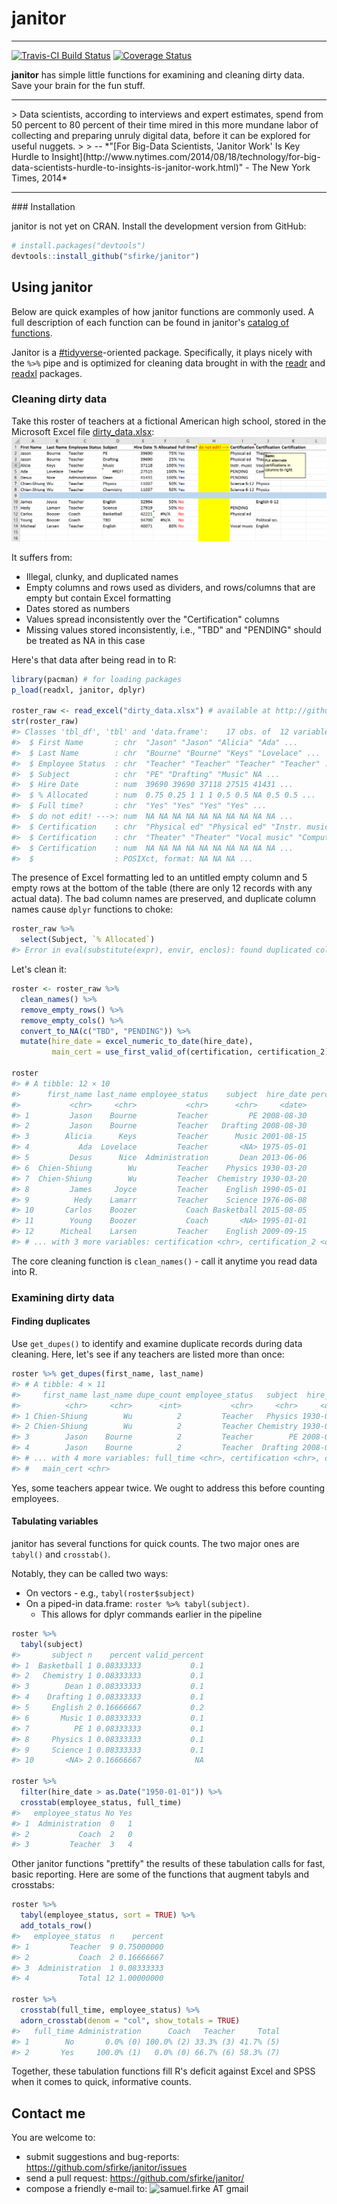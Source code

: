 <!-- README.md is generated from README.Rmd. Please edit that file -->
janitor
=======

------------------------------------------------------------------------

[![Travis-CI Build Status](https://travis-ci.org/sfirke/janitor.svg?branch=master)](https://travis-ci.org/sfirke/janitor) [![Coverage Status](https://img.shields.io/codecov/c/github/sfirke/janitor/master.svg)](https://codecov.io/github/sfirke/janitor?branch=master)

**janitor** has simple little functions for examining and cleaning dirty data. Save your brain for the fun stuff.

<hr/>
> Data scientists, according to interviews and expert estimates, spend from 50 percent to 80 percent of their time mired in this more mundane labor of collecting and preparing unruly digital data, before it can be explored for useful nuggets.
>
> -- *"[For Big-Data Scientists, 'Janitor Work' Is Key Hurdle to Insight](http://www.nytimes.com/2014/08/18/technology/for-big-data-scientists-hurdle-to-insights-is-janitor-work.html)" - The New York Times, 2014*

<hr/>
### Installation

janitor is not yet on CRAN. Install the development version from GitHub:

``` r
# install.packages("devtools")
devtools::install_github("sfirke/janitor")
```

Using janitor
-------------

Below are quick examples of how janitor functions are commonly used. A full description of each function can be found in janitor's [catalog of functions](https://github.com/sfirke/janitor/blob/master/vignettes/introduction.md).

Janitor is a [\#tidyverse](https://github.com/hadley/tidyverse/blob/master/vignettes/manifesto.Rmd)-oriented package. Specifically, it plays nicely with the `%>%` pipe and is optimized for cleaning data brought in with the [readr](https://github.com/hadley/readr) and [readxl](https://github.com/hadley/readxl) packages.

### Cleaning dirty data

Take this roster of teachers at a fictional American high school, stored in the Microsoft Excel file [dirty\_data.xlsx](https://github.com/sfirke/janitor/blob/master/dirty_data.xlsx): ![All kinds of dirty.](dirty_data.PNG)

It suffers from:

-   Illegal, clunky, and duplicated names
-   Empty columns and rows used as dividers, and rows/columns that are empty but contain Excel formatting
-   Dates stored as numbers
-   Values spread inconsistently over the "Certification" columns
-   Missing values stored inconsistently, i.e., "TBD" and "PENDING" should be treated as NA in this case

Here's that data after being read in to R:

``` r
library(pacman) # for loading packages
p_load(readxl, janitor, dplyr)

roster_raw <- read_excel("dirty_data.xlsx") # available at http://github.com/sfirke/janitor
str(roster_raw)
#> Classes 'tbl_df', 'tbl' and 'data.frame':    17 obs. of  12 variables:
#>  $ First Name       : chr  "Jason" "Jason" "Alicia" "Ada" ...
#>  $ Last Name        : chr  "Bourne" "Bourne" "Keys" "Lovelace" ...
#>  $ Employee Status  : chr  "Teacher" "Teacher" "Teacher" "Teacher" ...
#>  $ Subject          : chr  "PE" "Drafting" "Music" NA ...
#>  $ Hire Date        : num  39690 39690 37118 27515 41431 ...
#>  $ % Allocated      : num  0.75 0.25 1 1 1 0.5 0.5 NA 0.5 0.5 ...
#>  $ Full time?       : chr  "Yes" "Yes" "Yes" "Yes" ...
#>  $ do not edit! --->: num  NA NA NA NA NA NA NA NA NA NA ...
#>  $ Certification    : chr  "Physical ed" "Physical ed" "Instr. music" "PENDING" ...
#>  $ Certification    : chr  "Theater" "Theater" "Vocal music" "Computers" ...
#>  $ Certification    : num  NA NA NA NA NA NA NA NA NA NA ...
#>  $                  : POSIXct, format: NA NA NA ...
```

The presence of Excel formatting led to an untitled empty column and 5 empty rows at the bottom of the table (there are only 12 records with any actual data). The bad column names are preserved, and duplicate column names cause `dplyr` functions to choke:

``` r
roster_raw %>%
  select(Subject, `% Allocated`)
#> Error in eval(substitute(expr), envir, enclos): found duplicated column name: Certification, Certification
```

Let's clean it:

``` r
roster <- roster_raw %>%
  clean_names() %>%
  remove_empty_rows() %>%
  remove_empty_cols() %>%
  convert_to_NA(c("TBD", "PENDING")) %>%
  mutate(hire_date = excel_numeric_to_date(hire_date),
         main_cert = use_first_valid_of(certification, certification_2))

roster
#> # A tibble: 12 × 10
#>      first_name last_name employee_status    subject  hire_date percent_allocated full_time
#>           <chr>     <chr>           <chr>      <chr>     <date>             <dbl>     <chr>
#> 1         Jason    Bourne         Teacher         PE 2008-08-30              0.75       Yes
#> 2         Jason    Bourne         Teacher   Drafting 2008-08-30              0.25       Yes
#> 3        Alicia      Keys         Teacher      Music 2001-08-15              1.00       Yes
#> 4           Ada  Lovelace         Teacher       <NA> 1975-05-01              1.00       Yes
#> 5         Desus      Nice  Administration       Dean 2013-06-06              1.00       Yes
#> 6  Chien-Shiung        Wu         Teacher    Physics 1930-03-20              0.50       Yes
#> 7  Chien-Shiung        Wu         Teacher  Chemistry 1930-03-20              0.50       Yes
#> 8         James     Joyce         Teacher    English 1990-05-01              0.50        No
#> 9          Hedy    Lamarr         Teacher    Science 1976-06-08              0.50        No
#> 10       Carlos    Boozer           Coach Basketball 2015-08-05                NA        No
#> 11        Young    Boozer           Coach       <NA> 1995-01-01                NA        No
#> 12      Micheal    Larsen         Teacher    English 2009-09-15              0.80        No
#> # ... with 3 more variables: certification <chr>, certification_2 <chr>, main_cert <chr>
```

The core cleaning function is `clean_names()` - call it anytime you read data into R.

### Examining dirty data

#### Finding duplicates

Use `get_dupes()` to identify and examine duplicate records during data cleaning. Here, let's see if any teachers are listed more than once:

``` r
roster %>% get_dupes(first_name, last_name)
#> # A tibble: 4 × 11
#>     first_name last_name dupe_count employee_status   subject  hire_date percent_allocated
#>          <chr>     <chr>      <int>           <chr>     <chr>     <date>             <dbl>
#> 1 Chien-Shiung        Wu          2         Teacher   Physics 1930-03-20              0.50
#> 2 Chien-Shiung        Wu          2         Teacher Chemistry 1930-03-20              0.50
#> 3        Jason    Bourne          2         Teacher        PE 2008-08-30              0.75
#> 4        Jason    Bourne          2         Teacher  Drafting 2008-08-30              0.25
#> # ... with 4 more variables: full_time <chr>, certification <chr>, certification_2 <chr>,
#> #   main_cert <chr>
```

Yes, some teachers appear twice. We ought to address this before counting employees.

#### Tabulating variables

janitor has several functions for quick counts. The two major ones are `tabyl()` and `crosstab()`.

Notably, they can be called two ways:

-   On vectors - e.g., `tabyl(roster$subject)`
-   On a piped-in data.frame: `roster %>% tabyl(subject)`.
    -   This allows for dplyr commands earlier in the pipeline

``` r
roster %>%
  tabyl(subject)
#>       subject n    percent valid_percent
#> 1  Basketball 1 0.08333333           0.1
#> 2   Chemistry 1 0.08333333           0.1
#> 3        Dean 1 0.08333333           0.1
#> 4    Drafting 1 0.08333333           0.1
#> 5     English 2 0.16666667           0.2
#> 6       Music 1 0.08333333           0.1
#> 7          PE 1 0.08333333           0.1
#> 8     Physics 1 0.08333333           0.1
#> 9     Science 1 0.08333333           0.1
#> 10       <NA> 2 0.16666667            NA

roster %>%
  filter(hire_date > as.Date("1950-01-01")) %>%
  crosstab(employee_status, full_time)
#>   employee_status No Yes
#> 1  Administration  0   1
#> 2           Coach  2   0
#> 3         Teacher  3   4
```

Other janitor functions "prettify" the results of these tabulation calls for fast, basic reporting. Here are some of the functions that augment tabyls and crosstabs:

``` r
roster %>%
  tabyl(employee_status, sort = TRUE) %>%
  add_totals_row()
#>   employee_status  n    percent
#> 1         Teacher  9 0.75000000
#> 2           Coach  2 0.16666667
#> 3  Administration  1 0.08333333
#> 4           Total 12 1.00000000

roster %>%
  crosstab(full_time, employee_status) %>%
  adorn_crosstab(denom = "col", show_totals = TRUE)
#>   full_time Administration      Coach   Teacher     Total
#> 1        No       0.0% (0) 100.0% (2) 33.3% (3) 41.7% (5)
#> 2       Yes     100.0% (1)   0.0% (0) 66.7% (6) 58.3% (7)
```

Together, these tabulation functions fill R's deficit against Excel and SPSS when it comes to quick, informative counts.

Contact me
----------

You are welcome to:

-   submit suggestions and bug-reports: <https://github.com/sfirke/janitor/issues>
-   send a pull request: <https://github.com/sfirke/janitor/>
-   compose a friendly e-mail to: <img src = "http://samfirke.com/wp-content/uploads/2016/07/email_address_whitespace_top.png" alt = "samuel.firke AT gmail" width = "210"/>

